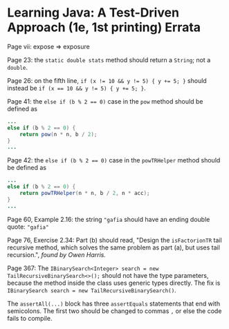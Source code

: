 # Learning Java: A Test-Driven Approach (1e, 1st printing) Errata

Page vii: expose => exposure

Page 23: the `static double stats` method should return a `String`; not a `double`.

Page 26: on the fifth line, `if (x != 10 && y != 5) { y += 5; }` should instead be `if (x == 10 && y != 5) { y += 5; }`.

Page 41: the `else if (b % 2 == 0)` case in the `pow` method should be defined as

```Java
...
else if (b % 2 == 0) {
    return pow(n * n, b / 2);
}
...
```

Page 42: the `else if (b % 2 == 0)` case in the `powTRHelper` method should be defined as

```Java
...
else if (b % 2 == 0) {
    return powTRHelper(n * n, b / 2, n * acc);
}
...
```

Page 60, Example 2.16: the string `"gafia` should have an ending double quote: `"gafia"`

Page 76, Exercise 2.34: Part (b) should read, "Design the `isFactorionTR` tail recursive method, which solves the same problem as part (a), but uses tail recursion.", *found by Owen Harris.*

Page 367:
The `IBinarySearch<Integer> search = new TailRecursiveBinarySearch<>();` should not have the type parameters, because the method inside the class uses generic types directly. The fix is `IBinarySearch search = new TailRecursiveBinarySearch()`.

The `assertAll(...)` block has three `assertEquals` statements that end with semicolons. The first two should be changed to commas `,` or else the code fails to compile.
